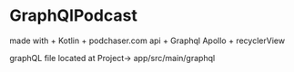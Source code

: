 # GraphQlPodcast
made with + Kotlin + podchaser.com api + Graphql Apollo + recyclerView

graphQL file located at Project-> app/src/main/graphql
